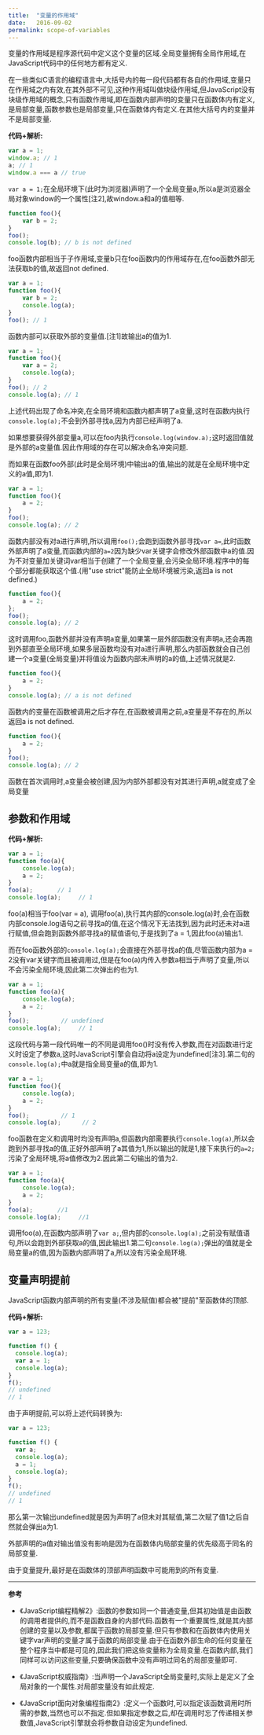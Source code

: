 ```yaml
---
title:  "变量的作用域"
date:   2016-09-02
permalink: scope-of-variables
---
```


变量的作用域是程序源代码中定义这个变量的区域.全局变量拥有全局作用域,在JavaScript代码中的任何地方都有定义.

<!-- more -->

在一些类似C语言的编程语言中,大括号内的每一段代码都有各自的作用域,变量只在作用域之内有效,在其外部不可见,这种作用域叫做块级作用域,但JavaScript没有块级作用域的概念,只有函数作用域,即在函数内部声明的变量只在函数体内有定义,是局部变量,函数参数也是局部变量,只在函数体内有定义.在其他大括号内的变量并不是局部变量.

**代码+解析:**

```js
var a = 1;
window.a; // 1
a; // 1
window.a === a // true
```

`var a = 1;`在全局环境下(此时为浏览器)声明了一个全局变量a,所以a是浏览器全局对象window的一个属性[注2],故window.a和a的值相等.


```js
function foo(){
    var b = 2;
}
foo();
console.log(b); // b is not defined
```

foo函数内部相当于子作用域,变量b只在foo函数内的作用域存在,在foo函数外部无法获取b的值,故返回not defined.


```js
var a = 1;
function foo(){
    var b = 2;
    console.log(a);
}
foo(); // 1
```


函数内部可以获取外部的变量值.[注1]故输出a的值为1.


```js
var a = 1;
function foo(){
    var a = 2;
    console.log(a);
}
foo(); // 2
console.log(a); // 1
```

上述代码出现了命名冲突,在全局环境和函数内都声明了a变量,这时在函数内执行`console.log(a);`不会到外部寻找a,因为内部已经声明了a.

如果想要获得外部变量a,可以在foo内执行`console.log(window.a);`这时返回值就是外部的a变量值.因此作用域的存在可以解决命名冲突问题.

而如果在函数foo外部(此时是全局环境)中输出a的值,输出的就是在全局环境中定义的a值,即为1.

```js
var a = 1;
function foo(){
    a = 2;
}
foo();
console.log(a); // 2
```

函数内部没有对a进行声明,所以调用`foo();`会跑到函数外部寻找`var a=`,此时函数外部声明了a变量,而函数内部的`a=2`因为缺少var关键字会修改外部函数中a的值.因为不对变量加关键词var相当于创建了一个全局变量,会污染全局环境.程序中的每个部分都能获取这个值.(用"use strict"能防止全局环境被污染,返回a is not defined.)

```js
function foo(){
    a = 2;
};
foo();
console.log(a); // 2
```

这时调用foo,函数外部并没有声明a变量,如果第一层外部函数没有声明a,还会再跑到外部直至全局环境,如果多层函数均没有对a进行声明,那么内部函数就会自己创建一个a变量(全局变量)并将值设为函数内部未声明的a的值,上述情况就是2.


```js
function foo(){
    a = 2;
}
console.log(a); // a is not defined
```

函数内的变量在函数被调用之后才存在,在函数被调用之前,a变量是不存在的,所以返回a is not defined.

```js
function foo(){
    a = 2;
}
foo();
console.log(a); // 2
```

函数在首次调用时,a变量会被创建,因为内部外部都没有对其进行声明,a就变成了全局变量

## 参数和作用域

**代码+解析:**

```js
var a = 1;
function foo(a){
    console.log(a);
    a = 2;
}
foo(a);       // 1
console.log(a);     // 1
```

foo(a)相当于foo(var = a), 调用foo(a),执行其内部的console.log(a)时,会在函数内部console.log语句之前寻找a的值,在这个情况下无法找到,因为此时还未对a进行赋值,但会跑到函数外部寻找a的赋值语句,于是找到了a = 1,因此foo(a)输出1.

而在foo函数外部的`console.log(a);`会直接在外部寻找a的值,尽管函数内部为a = 2没有var关键字而且被调用过,但是在foo(a)内传入参数a相当于声明了变量,所以不会污染全局环境,因此第二次弹出的也为1.

```js
var a = 1;
function foo(a){
    console.log(a);
    a = 2;
}
foo();         // undefined
console.log(a);     // 1
```

这段代码与第一段代码唯一的不同是调用foo()时没有传入参数,而在对函数进行定义时设定了参数a,这时JavaScript引擎会自动将a设定为undefined[注3].第二句的`console.log(a);`中a就是指全局变量a的值,即为1.

```js
var a = 1;
function foo(){
    console.log(a);
    a = 2;
}
foo();         // 1
console.log(a);      // 2
```

foo函数在定义和调用时均没有声明a,但函数内部需要执行`console.log(a)`,所以会跑到外部寻找a的值,正好外部声明了a其值为1,所以输出的就是1,接下来执行的`a=2;`污染了全局环境,将a值修改为2.因此第二句输出的值为2.

```js
var a = 1;
function foo(a){
    console.log(a);
    a = 2;
}
foo(a);       //1
console.log(a);     //1
```

调用foo(a),在函数内部声明了`var a;`,但内部的`console.log(a);`之前没有赋值语句,所以会跑到外部获取a的值,因此输出1.第二句`console.log(a);`弹出的值就是全局变量a的值,因为函数内部声明了a,所以没有污染全局环境.


## 变量声明提前

JavaScript函数内部声明的所有变量(不涉及赋值)都会被"提前"至函数体的顶部.

**代码+解析:**

```js
var a = 123;

function f() {
  console.log(a);
  var a = 1;
  console.log(a);
}
f();
// undefined
// 1
```

由于声明提前,可以将上述代码转换为:

```js
var a = 123;

function f() {
  var a;
  console.log(a);
  a = 1;
  console.log(a);
}
f();
// undefined
// 1
```

那么第一次输出undefined就是因为声明了a但未对其赋值,第二次赋了值1之后自然就会弹出a为1.

外部声明的a值对输出值没有影响是因为在函数体内局部变量的优先级高于同名的局部变量.

由于变量提升,最好是在函数体的顶部声明函数中可能用到的所有变量.


---
**参考**

- 《JavaScript编程精解2》:函数的参数如同一个普通变量,但其初始值是由函数的调用者提供的,而不是函数自身的内部代码.函数有一个重要属性,就是其内部创建的变量以及参数,都属于函数的局部变量.但只有参数和在函数体内使用关键字var声明的变量才属于函数的局部变量.由于在函数外部生命的任何变量在整个程序当中都是可见的,因此我们把这些变量称为全局变量.在函数内部,我们同样可以访问这些变量,只要确保函数中没有声明过同名的局部变量即可.

- 《JavaScript权威指南》:当声明一个JavaScript全局变量时,实际上是定义了全局对象的一个属性.对局部变量没有如此规定.

- 《JavaScript面向对象编程指南2》:定义一个函数时,可以指定该函数调用时所需的参数,当然也可以不指定.但如果指定参数之后,却在调用时忘了传递相关参数值,JavaScript引擎就会将参数自动设定为undefined.
